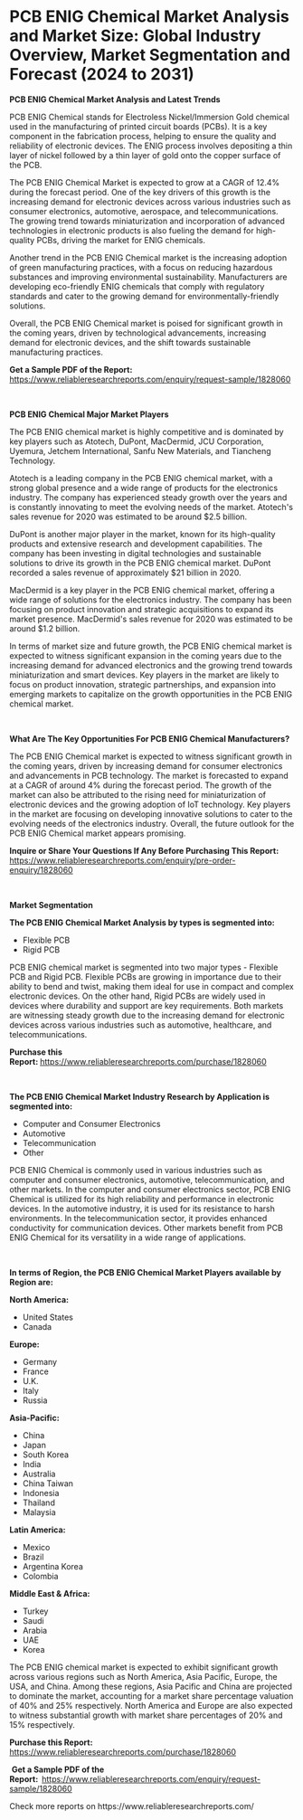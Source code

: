 <p><h1>PCB ENIG Chemical Market Analysis and Market Size: Global Industry Overview, Market Segmentation and Forecast (2024 to 2031)</h1></p><p><strong>PCB ENIG Chemical Market Analysis and Latest Trends</strong></p>
<p><p>PCB ENIG Chemical stands for Electroless Nickel/Immersion Gold chemical used in the manufacturing of printed circuit boards (PCBs). It is a key component in the fabrication process, helping to ensure the quality and reliability of electronic devices. The ENIG process involves depositing a thin layer of nickel followed by a thin layer of gold onto the copper surface of the PCB.</p><p>The PCB ENIG Chemical Market is expected to grow at a CAGR of 12.4% during the forecast period. One of the key drivers of this growth is the increasing demand for electronic devices across various industries such as consumer electronics, automotive, aerospace, and telecommunications. The growing trend towards miniaturization and incorporation of advanced technologies in electronic products is also fueling the demand for high-quality PCBs, driving the market for ENIG chemicals.</p><p>Another trend in the PCB ENIG Chemical market is the increasing adoption of green manufacturing practices, with a focus on reducing hazardous substances and improving environmental sustainability. Manufacturers are developing eco-friendly ENIG chemicals that comply with regulatory standards and cater to the growing demand for environmentally-friendly solutions.</p><p>Overall, the PCB ENIG Chemical market is poised for significant growth in the coming years, driven by technological advancements, increasing demand for electronic devices, and the shift towards sustainable manufacturing practices.</p></p>
<p><strong>Get a Sample PDF of the Report:&nbsp;</strong> <a href="https://www.reliableresearchreports.com/enquiry/request-sample/1828060">https://www.reliableresearchreports.com/enquiry/request-sample/1828060</a></p>
<p>&nbsp;</p>
<p><strong>PCB ENIG Chemical Major Market Players</strong></p>
<p><p>The PCB ENIG chemical market is highly competitive and is dominated by key players such as Atotech, DuPont, MacDermid, JCU Corporation, Uyemura, Jetchem International, Sanfu New Materials, and Tiancheng Technology.</p><p>Atotech is a leading company in the PCB ENIG chemical market, with a strong global presence and a wide range of products for the electronics industry. The company has experienced steady growth over the years and is constantly innovating to meet the evolving needs of the market. Atotech's sales revenue for 2020 was estimated to be around $2.5 billion.</p><p>DuPont is another major player in the market, known for its high-quality products and extensive research and development capabilities. The company has been investing in digital technologies and sustainable solutions to drive its growth in the PCB ENIG chemical market. DuPont recorded a sales revenue of approximately $21 billion in 2020.</p><p>MacDermid is a key player in the PCB ENIG chemical market, offering a wide range of solutions for the electronics industry. The company has been focusing on product innovation and strategic acquisitions to expand its market presence. MacDermid's sales revenue for 2020 was estimated to be around $1.2 billion.</p><p>In terms of market size and future growth, the PCB ENIG chemical market is expected to witness significant expansion in the coming years due to the increasing demand for advanced electronics and the growing trend towards miniaturization and smart devices. Key players in the market are likely to focus on product innovation, strategic partnerships, and expansion into emerging markets to capitalize on the growth opportunities in the PCB ENIG chemical market.</p></p>
<p>&nbsp;</p>
<p><strong>What Are The Key Opportunities For PCB ENIG Chemical Manufacturers?</strong></p>
<p><p>The PCB ENIG Chemical market is expected to witness significant growth in the coming years, driven by increasing demand for consumer electronics and advancements in PCB technology. The market is forecasted to expand at a CAGR of around 4% during the forecast period. The growth of the market can also be attributed to the rising need for miniaturization of electronic devices and the growing adoption of IoT technology. Key players in the market are focusing on developing innovative solutions to cater to the evolving needs of the electronics industry. Overall, the future outlook for the PCB ENIG Chemical market appears promising.</p></p>
<p><strong>Inquire or Share Your Questions If Any Before Purchasing This Report:</strong> <a href="https://www.reliableresearchreports.com/enquiry/pre-order-enquiry/1828060">https://www.reliableresearchreports.com/enquiry/pre-order-enquiry/1828060</a></p>
<p>&nbsp;</p>
<p><strong>Market Segmentation</strong></p>
<p><strong>The PCB ENIG Chemical Market Analysis by types is segmented into:</strong></p>
<p><ul><li>Flexible PCB</li><li>Rigid PCB</li></ul></p>
<p><p>PCB ENIG chemical market is segmented into two major types - Flexible PCB and Rigid PCB. Flexible PCBs are growing in importance due to their ability to bend and twist, making them ideal for use in compact and complex electronic devices. On the other hand, Rigid PCBs are widely used in devices where durability and support are key requirements. Both markets are witnessing steady growth due to the increasing demand for electronic devices across various industries such as automotive, healthcare, and telecommunications.</p></p>
<p><strong>Purchase this Report:&nbsp;</strong><a href="https://www.reliableresearchreports.com/purchase/1828060">https://www.reliableresearchreports.com/purchase/1828060</a></p>
<p>&nbsp;</p>
<p><strong>The PCB ENIG Chemical Market Industry Research by Application is segmented into:</strong></p>
<p><ul><li>Computer and Consumer Electronics</li><li>Automotive</li><li>Telecommunication</li><li>Other</li></ul></p>
<p><p>PCB ENIG Chemical is commonly used in various industries such as computer and consumer electronics, automotive, telecommunication, and other markets. In the computer and consumer electronics sector, PCB ENIG Chemical is utilized for its high reliability and performance in electronic devices. In the automotive industry, it is used for its resistance to harsh environments. In the telecommunication sector, it provides enhanced conductivity for communication devices. Other markets benefit from PCB ENIG Chemical for its versatility in a wide range of applications.</p></p>
<p>&nbsp;</p>
<p><strong>In terms of Region, the PCB ENIG Chemical Market Players available by Region are:</strong></p>
<p>
    <p> <strong> North America: </strong>
        <ul>
            <li>United States</li>
            <li>Canada</li>
        </ul>
        </p> 
    <p> <strong> Europe: </strong>
        <ul>
            <li>Germany</li>
            <li>France</li>
            <li>U.K.</li>
            <li>Italy</li>
            <li>Russia</li>
        </ul>
        </p> 
    <p> <strong> Asia-Pacific: </strong>
        <ul>
            <li>China</li>
            <li>Japan</li>
            <li>South Korea</li>
            <li>India</li>
            <li>Australia</li>
            <li>China Taiwan</li>
            <li>Indonesia</li>
            <li>Thailand</li>
            <li>Malaysia</li>
        </ul>
        </p> 
    <p> <strong> Latin America: </strong>
        <ul>
            <li>Mexico</li>
            <li>Brazil</li>
            <li>Argentina Korea</li>
            <li>Colombia</li>
        </ul>
        </p> 
    <p> <strong> Middle East & Africa: </strong>
        <ul>
            <li>Turkey</li>
            <li>Saudi</li>
            <li>Arabia</li>
            <li>UAE</li>
            <li>Korea</li>
        </ul>
    </p>
    </p>
<p><p>The PCB ENIG chemical market is expected to exhibit significant growth across various regions such as North America, Asia Pacific, Europe, the USA, and China. Among these regions, Asia Pacific and China are projected to dominate the market, accounting for a market share percentage valuation of 40% and 25% respectively. North America and Europe are also expected to witness substantial growth with market share percentages of 20% and 15% respectively.</p></p>
<p><strong>Purchase this Report: </strong><a href="https://www.reliableresearchreports.com/purchase/1828060">https://www.reliableresearchreports.com/purchase/1828060</a></p>
<p>&nbsp;<strong>Get a Sample PDF of the Report:&nbsp;&nbsp;</strong><a href="https://www.reliableresearchreports.com/enquiry/request-sample/1828060">https://www.reliableresearchreports.com/enquiry/request-sample/1828060</a></p>
<p><strong></strong></p>
<p>Check more reports on https://www.reliableresearchreports.com/</p>